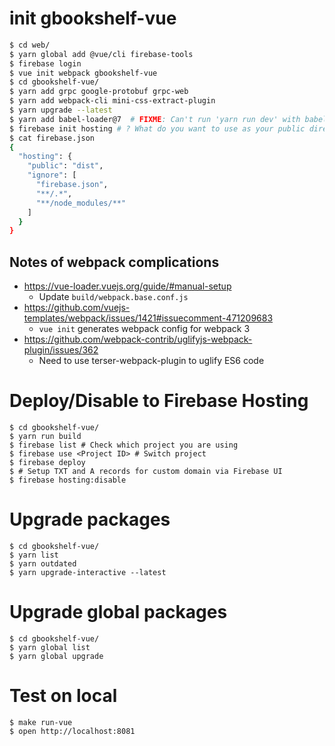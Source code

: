 # init gbookshelf-vue

```sh
$ cd web/
$ yarn global add @vue/cli firebase-tools
$ firebase login
$ vue init webpack gbookshelf-vue
$ cd gbookshelf-vue/
$ yarn add grpc google-protobuf grpc-web
$ yarn add webpack-cli mini-css-extract-plugin
$ yarn upgrade --latest
$ yarn add babel-loader@7  # FIXME: Can't run 'yarn run dev' with babel-loader@8
$ firebase init hosting # ? What do you want to use as your public directory? dist
$ cat firebase.json
{
  "hosting": {
    "public": "dist",
    "ignore": [
      "firebase.json",
      "**/.*",
      "**/node_modules/**"
    ]
  }
}
```

## Notes of webpack complications
- https://vue-loader.vuejs.org/guide/#manual-setup
    - Update `build/webpack.base.conf.js`
- https://github.com/vuejs-templates/webpack/issues/1421#issuecomment-471209683
    - `vue init` generates webpack config for webpack 3
- https://github.com/webpack-contrib/uglifyjs-webpack-plugin/issues/362
    - Need to use terser-webpack-plugin to uglify ES6 code

# Deploy/Disable to Firebase Hosting
```
$ cd gbookshelf-vue/
$ yarn run build
$ firebase list # Check which project you are using
$ firebase use <Project ID> # Switch project
$ firebase deploy
$ # Setup TXT and A records for custom domain via Firebase UI
$ firebase hosting:disable
```

# Upgrade packages

```
$ cd gbookshelf-vue/
$ yarn list
$ yarn outdated
$ yarn upgrade-interactive --latest
```

# Upgrade global packages

```
$ cd gbookshelf-vue/
$ yarn global list
$ yarn global upgrade
```

# Test on local

```
$ make run-vue
$ open http://localhost:8081
```
